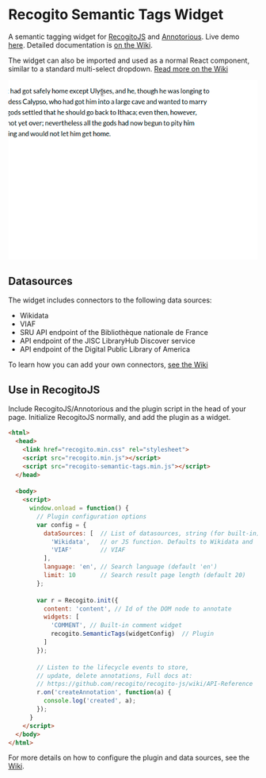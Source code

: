 # Recogito Semantic Tags Widget

A semantic tagging widget for [RecogitoJS](https://github.com/recogito/recogito-js) 
and [Annotorious](https://github.com/recogito/annotorious). Live demo
[here](https://recogito-semantic-tags.netlify.app/). Detailed documentation is 
[on the Wiki](https://github.com/performant-software/recogito-semantic-tags/wiki).

The widget can also be imported and used as a normal React component, similar to a standard 
multi-select dropdown. [Read more on the Wiki](https://github.com/performant-software/recogito-semantic-tags/wiki/Using-as-a-React-Component)

![Example](screencast.gif)

## Datasources

The widget includes connectors to the following data sources:

- Wikidata
- VIAF
- SRU API endpoint of the Bibliothèque nationale de France
- API endpoint of the JISC LibraryHub Discover service
- API endpoint of the Digital Public Library of America

To learn how you can add your own connectors, [see the Wiki](https://github.com/performant-software/recogito-semantic-tags/wiki/Writing-your-own-Connectors)

## Use in RecogitoJS

Include RecogitoJS/Annotorious and the plugin script in the head of your page. Initialize RecogitoJS
normally, and add the plugin as a widget.

```html
<html>
  <head>
    <link href="recogito.min.css" rel="stylesheet">
    <script src="recogito.min.js"></script>
    <script src="recogito-semantic-tags.min.js"></script>
  </head>

  <body>
    <script>
      window.onload = function() {
        // Plugin configuration options
        var config = {
          dataSources: [  // List of datasources, string (for built-in)
            'Wikidata',   // or JS function. Defaults to Wikidata and
            'VIAF'        // VIAF
          ],
          language: 'en', // Search language (default 'en')
          limit: 10       // Search result page length (default 20)
        };

        var r = Recogito.init({
          content: 'content', // Id of the DOM node to annotate
      	  widgets: [
            'COMMENT', // Built-in comment widget
            recogito.SemanticTags(widgetConfig)  // Plugin
          ]
        });

        // Listen to the lifecycle events to store, 
        // update, delete annotations, Full docs at:
        // https://github.com/recogito/recogito-js/wiki/API-Reference
        r.on('createAnnotation', function(a) {
          console.log('created', a);
        });
      }
    </script>
  </body>
</html>
```

For more details on how to configure the plugin and data sources, see the 
[Wiki](https://github.com/performant-software/recogito-semantic-tags/wiki/Using-with-RecogitoJS-or-Annotorious).
